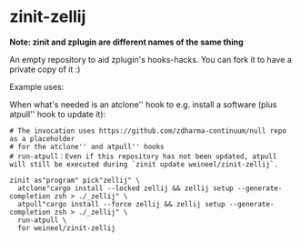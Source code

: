 # zinit-zellij

**Note: zinit and zplugin are different names of the same thing**

An empty repository to aid zplugin's hooks-hacks. You can fork it to have a private copy of it :)

Example uses:

When what's needed is an atclone'' hook to e.g. install a software (plus atpull'' hook to update it):

```
# The invocation uses https://github.com/zdharma-continuum/null repo as a placeholder
# for the atclone'' and atpull'' hooks
# run-atpull：Even if this repository has not been updated, atpull will still be executed during `zinit update weineel/zinit-zellij`.

zinit as"program" pick"zellij" \
  atclone"cargo install --locked zellij && zellij setup --generate-completion zsh > ./_zellij" \
  atpull"cargo install --force zellij && zellij setup --generate-completion zsh > ./_zellij" \
  run-atpull \
  for weineel/zinit-zellij
```
